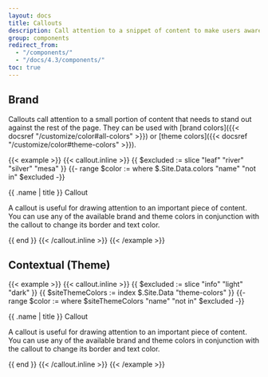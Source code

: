 ```yaml
---
layout: docs
title: Callouts
description: Call attention to a snippet of content to make users aware of something important.<br><span class="badge badge-az-custom mt-3">Custom Arizona Bootstrap Component</span>
group: components
redirect_from:
  - "/components/"
  - "/docs/4.3/components/"
toc: true
---
```


## Brand

Callouts call attention to a small portion of content that needs to stand out against the rest of the page. They can be used with [brand colors]({{< docsref "/customize/color#all-colors" >}}) or [theme colors]({{< docsref "/customize/color#theme-colors" >}}).

{{< example >}}
{{< callout.inline >}}
{{ $excluded := slice "leaf" "river" "silver" "mesa" }}
{{- range $color := where $.Site.Data.colors "name" "not in" $excluded -}}
  <div class="callout callout-{{ $color.name }}{{ if eq .name "white" }} text-bg-dark{{ end }}">
    <p class="h4">{{ .name | title }} Callout</p>
    <p>A callout is useful for drawing attention to an important piece of content. You can use any of the available brand and theme colors in conjunction with the callout to change its border and text color.</p>
  </div>
{{ end }}
{{< /callout.inline >}}
{{< /example >}}


## Contextual (Theme)

{{< example >}}
{{< callout.inline >}}
{{ $excluded := slice "info" "light" "dark" }}
{{ $siteThemeColors := index $.Site.Data "theme-colors" }}
{{- range $color := where $siteThemeColors "name" "not in" $excluded -}}
  <div class="callout callout-{{ $color.name }}">
    <p class="h4">{{ .name | title }} Callout</p>
    <p>A callout is useful for drawing attention to an important piece of content. You can use any of the available brand and theme colors in conjunction with the callout to change its border and text color.</p>
  </div>
{{ end }}
{{< /callout.inline >}}
{{< /example >}}
